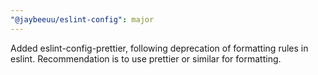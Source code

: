 ```yaml
---
"@jaybeeuu/eslint-config": major
---
```


Added eslint-config-prettier, following deprecation of formatting rules in eslint. Recommendation is to use prettier or similar for formatting.
